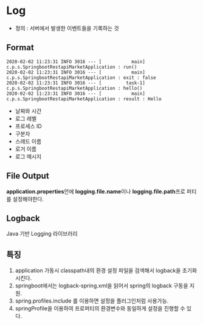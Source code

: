 # Log
- 정의 : 서버에서 발생한 이벤트들을 기록하는 것
## Format
```
2020-02-02 11:23:31 INFO 3016 --- [           main] c.p.s.SpringbootRestapiMarketApplication : run()
2020-02-02 11:23:31 INFO 3016 --- [           main] c.p.s.SpringbootRestapiMarketApplication : exit : false
2020-02-02 11:23:31 INFO 3016 --- [         task-1] c.p.s.SpringbootRestapiMarketApplication : hello()
2020-02-02 11:23:31 INFO 3016 --- [           main] c.p.s.SpringbootRestapiMarketApplication : result : Hello
```
- 날짜와 시간
- 로그 레벨
- 프로세스 ID
- 구분자
- 스레드 이름
- 로거 이름
- 로그 메시지
## File Output
**application.properties**안에 **logging.file.name**이나 **logging.file.path**프로 퍼티를 설정해야한다.
## Logback
 Java 기반 Logging 라이브러리
## 특징
1. application 가동시 classpath내의 환경 설정 파일을 검색해서 logback을 초기화시킨다.
2. springboot에서는 logback-spring.xml을 읽어서 spring의 logback 구동을 지원.
3. spring.profiles.include 를 이용하면 설정을 플러그인처럼 사용가능.
4. springProfile을 이용하여 프로퍼티의 환경변수와 동일하게 설정을 진행할 수 있다.
